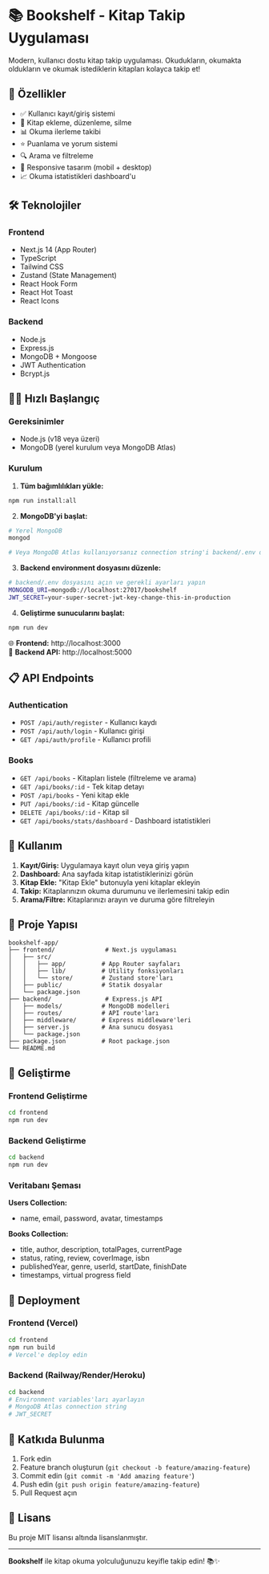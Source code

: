 # 📚 Bookshelf - Kitap Takip Uygulaması

Modern, kullanıcı dostu kitap takip uygulaması. Okudukların, okumakta oldukların ve okumak istediklerin kitapları kolayca takip et!

## 🚀 Özellikler

- ✅ Kullanıcı kayıt/giriş sistemi
- 📖 Kitap ekleme, düzenleme, silme
- 📊 Okuma ilerleme takibi
- ⭐ Puanlama ve yorum sistemi
- 🔍 Arama ve filtreleme
- 📱 Responsive tasarım (mobil + desktop)
- 📈 Okuma istatistikleri dashboard'u

## 🛠️ Teknolojiler

### Frontend

- Next.js 14 (App Router)
- TypeScript
- Tailwind CSS
- Zustand (State Management)
- React Hook Form
- React Hot Toast
- React Icons

### Backend

- Node.js
- Express.js
- MongoDB + Mongoose
- JWT Authentication
- Bcrypt.js

## 🏃‍♂️ Hızlı Başlangıç

### Gereksinimler

- Node.js (v18 veya üzeri)
- MongoDB (yerel kurulum veya MongoDB Atlas)

### Kurulum

1. **Tüm bağımlılıkları yükle:**

```bash
npm run install:all
```

2. **MongoDB'yi başlat:**

```bash
# Yerel MongoDB
mongod

# Veya MongoDB Atlas kullanıyorsanız connection string'i backend/.env dosyasında güncelleyin
```

3. **Backend environment dosyasını düzenle:**

```bash
# backend/.env dosyasını açın ve gerekli ayarları yapın
MONGODB_URI=mongodb://localhost:27017/bookshelf
JWT_SECRET=your-super-secret-jwt-key-change-this-in-production
```

4. **Geliştirme sunucularını başlat:**

```bash
npm run dev
```

🌐 **Frontend:** http://localhost:3000  
🔧 **Backend API:** http://localhost:5000

## 📋 API Endpoints

### Authentication

- `POST /api/auth/register` - Kullanıcı kaydı
- `POST /api/auth/login` - Kullanıcı girişi
- `GET /api/auth/profile` - Kullanıcı profili

### Books

- `GET /api/books` - Kitapları listele (filtreleme ve arama)
- `GET /api/books/:id` - Tek kitap detayı
- `POST /api/books` - Yeni kitap ekle
- `PUT /api/books/:id` - Kitap güncelle
- `DELETE /api/books/:id` - Kitap sil
- `GET /api/books/stats/dashboard` - Dashboard istatistikleri

## 🎯 Kullanım

1. **Kayıt/Giriş:** Uygulamaya kayıt olun veya giriş yapın
2. **Dashboard:** Ana sayfada kitap istatistiklerinizi görün
3. **Kitap Ekle:** "Kitap Ekle" butonuyla yeni kitaplar ekleyin
4. **Takip:** Kitaplarınızın okuma durumunu ve ilerlemesini takip edin
5. **Arama/Filtre:** Kitaplarınızı arayın ve duruma göre filtreleyin

## 📁 Proje Yapısı

```
bookshelf-app/
├── frontend/              # Next.js uygulaması
│   ├── src/
│   │   ├── app/          # App Router sayfaları
│   │   ├── lib/          # Utility fonksiyonları
│   │   └── store/        # Zustand store'ları
│   ├── public/           # Statik dosyalar
│   └── package.json
├── backend/               # Express.js API
│   ├── models/           # MongoDB modelleri
│   ├── routes/           # API route'ları
│   ├── middleware/       # Express middleware'leri
│   ├── server.js         # Ana sunucu dosyası
│   └── package.json
├── package.json          # Root package.json
└── README.md
```

## 🔧 Geliştirme

### Frontend Geliştirme

```bash
cd frontend
npm run dev
```

### Backend Geliştirme

```bash
cd backend
npm run dev
```

### Veritabanı Şeması

**Users Collection:**

- name, email, password, avatar, timestamps

**Books Collection:**

- title, author, description, totalPages, currentPage
- status, rating, review, coverImage, isbn
- publishedYear, genre, userId, startDate, finishDate
- timestamps, virtual progress field

## 🚀 Deployment

### Frontend (Vercel)

```bash
cd frontend
npm run build
# Vercel'e deploy edin
```

### Backend (Railway/Render/Heroku)

```bash
cd backend
# Environment variables'ları ayarlayın
# MongoDB Atlas connection string
# JWT_SECRET
```

## 🤝 Katkıda Bulunma

1. Fork edin
2. Feature branch oluşturun (`git checkout -b feature/amazing-feature`)
3. Commit edin (`git commit -m 'Add amazing feature'`)
4. Push edin (`git push origin feature/amazing-feature`)
5. Pull Request açın

## 📄 Lisans

Bu proje MIT lisansı altında lisanslanmıştır.

---

**Bookshelf** ile kitap okuma yolculuğunuzu keyifle takip edin! 📚✨
